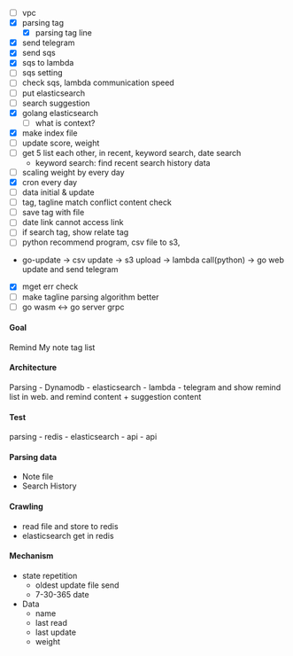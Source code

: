 - [ ] vpc
- [x] parsing tag
    - [x] parsing tag line
- [x] send telegram
- [x] send sqs
- [x] sqs to lambda
- [ ] sqs setting
- [ ] check sqs, lambda communication speed
- [ ] put elasticsearch
- [ ] search suggestion
- [x] golang elasticsearch
    - [ ] what is context?
- [x] make index file
- [ ] update score, weight
- [ ] get 5 list each other, in recent, keyword search, date search
    - keyword search: find recent search history data
- [ ] scaling weight by every day
- [x] cron every day
- [ ] data initial & update
- [ ] tag, tagline match conflict content check
- [ ] save tag with file
- [ ] date link cannot access link
- [ ] if search tag, show relate tag
- [ ] python recommend program, csv file to s3, 
- go-update -> csv update -> s3 upload -> lambda call(python) -> go web update and send telegram
- [x] mget err check
- [ ] make tagline parsing algorithm better
- [ ] go wasm <-> go server grpc

#### Goal
Remind My note tag list

#### Architecture
Parsing - Dynamodb - elasticsearch - lambda - telegram
and show remind list in web.
and remind content + suggestion content

#### Test
parsing - redis - elasticsearch - api - api

#### Parsing data
- Note file
- Search History

#### Crawling
- read file and store to redis
- elasticsearch get in redis

#### Mechanism
- state repetition
    - oldest update file send
    - 7-30-365 date 
- Data
    - name
    - last read
    - last update
    - weight
